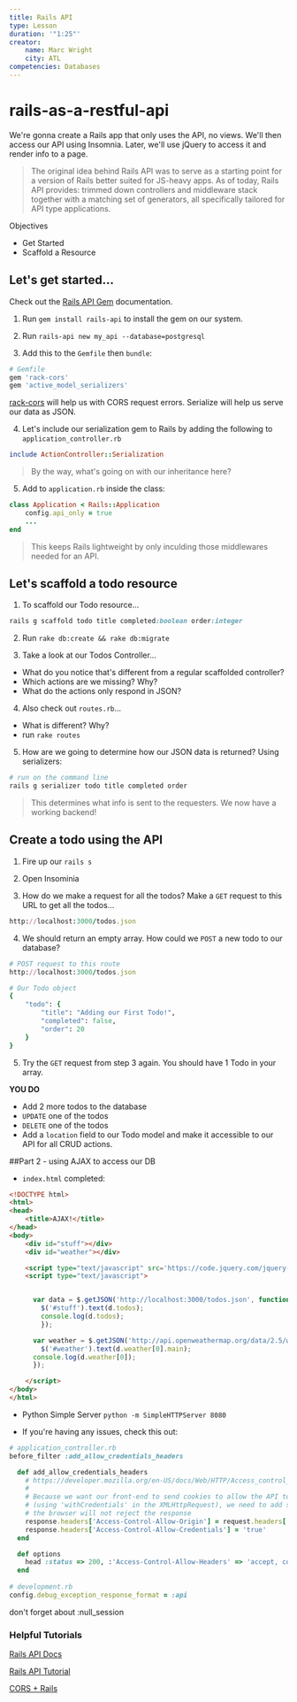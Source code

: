 ```yaml
---
title: Rails API
type: Lesson
duration: '"1:25"'
creator:
    name: Marc Wright
    city: ATL
competencies: Databases
---
```


# rails-as-a-restful-api


We're gonna create a Rails app that only uses the API, no views. We'll then access our API using Insomnia. Later, we'll use jQuery to access it and render info to a page.

> The original idea behind Rails API was to serve as a starting point for a version of Rails better suited for JS-heavy apps. As of today, Rails API provides: trimmed down controllers and middleware stack together with a matching set of generators, all specifically tailored for API type applications.

Objectives

- Get Started
- Scaffold a Resource


## Let's get started...

Check out the [Rails API Gem](https://github.com/rails-api/rails-api) documentation.

1) Run `gem install rails-api` to install the gem on our system.


2) Run `rails-api new my_api --database=postgresql`

3) Add this to the `Gemfile` then `bundle`:

```ruby
# Gemfile
gem 'rack-cors'
gem 'active_model_serializers'
```

[rack-cors](https://github.com/cyu/rack-cors) will help us with CORS request errors. Serialize will help us serve our data as JSON.


4) Let's include our serialization gem to Rails by adding the following to `application_controller.rb`

```ruby
include ActionController::Serialization
```
> By the way, what's going on with our inheritance here?

5) Add to `application.rb` inside the class:

```ruby
class Application < Rails::Application
	config.api_only = true
	...
end
```

> This keeps Rails lightweight by only inculding those middlewares needed for an API.

## Let's scaffold a todo resource

1) To scaffold our Todo resource...

```ruby
rails g scaffold todo title completed:boolean order:integer
```

2) Run `rake db:create && rake db:migrate`

3) Take a look at our Todos Controller...

- What do you notice that's different from a regular scaffolded controller?
- Which actions are we missing? Why?
- What do the actions only respond in JSON?

4) Also check out `routes.rb`...

- What is different? Why?
- run `rake routes`

5) How are we going to determine how our JSON data is returned? Using serializers:

```ruby
# run on the command line
rails g serializer todo title completed order
```

> This determines what info is sent to the requesters. We now have a working backend!

## Create a todo using the API

1) Fire up our `rails s`

2) Open Insominia

3) How do we make a request for all the todos? Make a `GET` request to this URL to get all the todos...

```ruby
http://localhost:3000/todos.json
```

4) We should return an empty array. How could we `POST` a new todo to our database?

```ruby
# POST request to this route
http://localhost:3000/todos.json

# Our Todo object
{
    "todo": {
        "title": "Adding our First Todo!",
        "completed": false,
        "order": 20
    }
}
```

5) Try the `GET` request from step 3 again. You should have 1 Todo in your array.

**YOU DO**

- Add 2 more todos to the database
- `UPDATE` one of the todos
- `DELETE` one of the todos
- Add a `location` field to our Todo model and make it accessible to our API for all CRUD actions.

##Part 2 - using AJAX to access our DB

- `index.html` completed:
 
```html
<!DOCTYPE html>
<html>
<head>
	<title>AJAX!</title>
</head>
<body>
	<div id="stuff"></div>
	<div id="weather"></div>

	<script type="text/javascript" src='https://code.jquery.com/jquery-2.2.0.min.js'></script>
	<script type="text/javascript">


	  var data = $.getJSON('http://localhost:3000/todos.json', function(d){
    	$('#stuff').text(d.todos);
  		console.log(d.todos);
  		});

	  var weather = $.getJSON('http://api.openweathermap.org/data/2.5/weather?q=London,uk&appid=2de143494c0b295cca9337e1e96b00e0', function(d){
	    $('#weather').text(d.weather[0].main);
	  console.log(d.weather[0]);
	  });

	</script>
</body>
</html>
```

- Python Simple Server `python -m SimpleHTTPServer 8080`

- If you're having any issues, check this out:

```ruby
# application_controller.rb
before_filter :add_allow_credentials_headers

  def add_allow_credentials_headers                                                                                                                                                                                                                                                        
    # https://developer.mozilla.org/en-US/docs/Web/HTTP/Access_control_CORS#section_5                                                                                                                                                                                                      
    #                                                                                                                                                                                                                                                                                       
    # Because we want our front-end to send cookies to allow the API to be authenticated                                                                                                                                                                                                   
    # (using 'withCredentials' in the XMLHttpRequest), we need to add some headers so                                                                                                                                                                                                      
    # the browser will not reject the response                                                                                                                                                                                                                                             
    response.headers['Access-Control-Allow-Origin'] = request.headers['Origin'] || '*'                                                                                                                                                                                                     
    response.headers['Access-Control-Allow-Credentials'] = 'true'                                                                                                                                                                                                                          
  end 

  def options                                                                                                                                                                                                                                                                              
    head :status => 200, :'Access-Control-Allow-Headers' => 'accept, content-type'                                                                                                                                                                                                         
  end
  
# development.rb
config.debug_exception_response_format = :api
```

don't forget about :null_session
### Helpful Tutorials
[Rails API Docs](https://github.com/rails-api/rails-api)

[Rails API Tutorial](https://wyeworks.com/blog/2015/6/11/how-to-build-a-rails-5-api-only-and-backbone-application)

[CORS + Rails](http://leopard.in.ua/2012/07/08/using-cors-with-rails/)